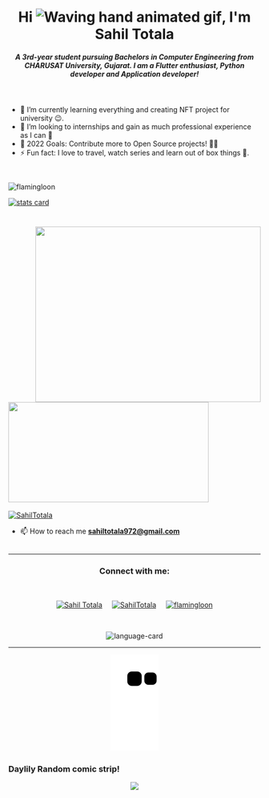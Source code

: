<h1 align="center">Hi <img src="https://raw.githubusercontent.com/nixin72/nixin72/master/wave.gif" 
        alt="Waving hand animated gif"
        height="45"
        width="45" />, I'm Sahil Totala</h1>
<h5 align="center">
A 3rd-year student pursuing Bachelors in Computer Engineering from CHARUSAT University, Gujarat. I am a Flutter enthusiast, Python developer and Application developer!
</h5>

<br>


- 🌱 I’m currently learning everything and creating NFT project for university 😉.
- 👯 I’m looking to internships and gain as much professional experience as I can 🏢
- 🥅 2022 Goals: Contribute more to Open Source projects! 🧑‍💻
- ⚡ Fun fact: I love to travel, watch series and learn out of box things 🤟.

<br>

<p align="left"> <img src="https://komarev.com/ghpvc/?username=flamingloon&label=Profile%20views&color=0e75b6&style=flat" alt="flamingloon" /> </p>
<p>
<a align= "center" href="https://github.com/falmingloon">
<img alt= "stats card" height="200px" width="400" src="https://github-readme-streak-stats.herokuapp.com/?user=flamingloon&theme=radical">
<img style="margin-top:40px" align="right" height="350" width="450" src="https://media.giphy.com/media/RbDKaczqWovIugyJmW/giphy.gif" /> </a>
</p>
<img height="200px" width="400" src="https://github-readme-stats.vercel.app/api?username=flamingloon&count_private=true&theme=radical&show_icons=true" />
<!-- <img align='right' height="300px" width="400" src="https://github-readme-stats.vercel.app/api/top-langs/?username=flamingloon" /> -->
<p align="left"> <a href="https://twitter.com/SahilTotala" target="blank"><img src="https://img.shields.io/twitter/follow/SahilTotala?logo=twitter&style=for-the-badge" alt="SahilTotala" /></a> </p>

- 📫 How to reach me **sahiltotala972@gmail.com**
<br><br>
<hr>

<h3 align="center">Connect with me:</h3>
<br>
<p align="center">
<a href="https://www.linkedin.com/in/Sahil-Totala/" target="blank"><img align="center" src="https://cdn-icons-png.flaticon.com/512/61/61109.png" alt="Sahil Totala" height="50" width="50" /></a>&nbsp;&nbsp;&nbsp;&nbsp;
<a href="https://twitter.com/SahilTotala" target="blank"><img align="center" src="https://cdn-icons-png.flaticon.com/512/25/25347.png" alt="SahilTotala" height="50" width="50" /></a> &nbsp;&nbsp;&nbsp;
<a href="https://instagram.com/flamingloon" target="blank"><img align="center" src="https://cdn-icons-png.flaticon.com/512/1400/1400829.png" alt="flamingloon" height="50" width="50" /></a>
</p>

<br>
<p align="center">
  <img alt="language-card" src="https://github-readme-stats.vercel.app/api/top-langs/?username=flamingloon&layout=compact)](https://github.com/anuraghazra/github-readme-stats">
</p>

<hr>

<p align="center">
  <img src="https://raw.githubusercontent.com/flamingloon/flamingloon/152d85cde861ec3d1e755e729adc258e9934d772/github-contribution-grid-snake.svg?token=AQP436BEM6OUBWWMPNJOYCDB52LYM" alt="snake"></center>
</p>

<h3>Daylily Random comic strip!</h3>
<p align="center">
 <a href="https://www.reddit.com/r/ProgrammerHumor/comments/spxfi3/loooopss/">
 <img height="900px" src="https://i.redd.it/3woee4fhx6h81.jpg"/>
</a>
</p>